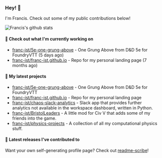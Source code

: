 ### Hey! 👋

I'm Francis. Check out some of my public contributions below!

![Francis's github stats](https://github-readme-stats.vercel.app/api?username=franc-ist&show_icons=true&count_private=true&theme=buefy)

#### 👷 Check out what I'm currently working on

- [franc-ist/5e-one-grung-above](https://github.com/franc-ist/5e-one-grung-above) - One Grung Above from D&amp;D 5e for FoundryVTT (5 days ago)
- [franc-ist/franc-ist.github.io](https://github.com/franc-ist/franc-ist.github.io) - Repo for my personal landing page (7 months ago)

#### 🌱 My latest projects

- [franc-ist/5e-one-grung-above](https://github.com/franc-ist/5e-one-grung-above) - One Grung Above from D&amp;D 5e for FoundryVTT
- [franc-ist/franc-ist.github.io](https://github.com/franc-ist/franc-ist.github.io) - Repo for my personal landing page
- [franc-ist/chaos-slack-analytics](https://github.com/franc-ist/chaos-slack-analytics) - Slack app that provides further analytics not available in the workspace dashboard, written in Python.
- [franc-ist/BristolLeaders](https://github.com/franc-ist/BristolLeaders) - A little mod for Civ V that adds some of my friends into the game.
- [franc-ist/physics-projects](https://github.com/franc-ist/physics-projects) - A collection of all my computational physics stuff.

#### 🔭 Latest releases I've contributed to



Want your own self-generating profile page? Check out [readme-scribe](https://github.com/muesli/readme-scribe)!
